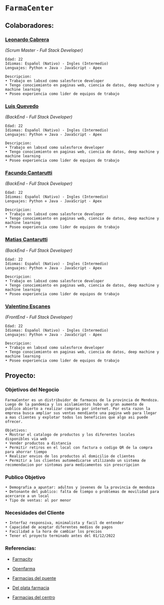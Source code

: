 # **`FarmaCenter`**


##  **Colaboradores:**
### **[Leonardo Cabrera](https://github.com/leocabrera23 )**
*(Scrum Master - Full Stack Developer)*

	Edad: 22
	Idiomas: Español (Nativo) - Ingles (Intermedio)
	Lenguajes: Python ⋄ Java - JavaScript - Apex

	Descripcion:
	• Trabajo en labsxd como salesforce developer
	• Tengo conociemiento en paginas web, ciencia de datos, deep machine y machine learning
	• Poseo experiencia como lider de equipos de trabajo



### **[Luis Quevedo]()**
*(BackEnd - Full Stack Developer)*
	
	Edad: 22
	Idiomas: Español (Nativo) - Ingles (Intermedio)
	Lenguajes: Python ⋄ Java - JavaScript - Apex

	Descripcion:
	• Trabajo en labsxd como salesforce developer
	• Tengo conociemiento en paginas web, ciencia de datos, deep machine y machine learning
	• Poseo experiencia como lider de equipos de trabajo


### **[Facundo Cantarutti]()**
*(BackEnd - Full Stack Developer)*

	Edad: 22
	Idiomas: Español (Nativo) - Ingles (Intermedio)
	Lenguajes: Python ⋄ Java - JavaScript - Apex

	Descripcion:
	• Trabajo en labsxd como salesforce developer
	• Tengo conociemiento en paginas web, ciencia de datos, deep machine y machine learning
	• Poseo experiencia como lider de equipos de trabajo
	



### **[Matias Cantarutti]()**
*(BackEnd - Full Stack Developer)*

	Edad: 22
	Idiomas: Español (Nativo) - Ingles (Intermedio)
	Lenguajes: Python ⋄ Java - JavaScript - Apex

	Descripcion:
	• Trabajo en labsxd como salesforce developer
	• Tengo conociemiento en paginas web, ciencia de datos, deep machine y machine learning
	• Poseo experiencia como lider de equipos de trabajo


### **[Valentino Escanes]()**
*(FrontEnd - Full Stack Developer)*

	Edad: 22
	Idiomas: Español (Nativo) - Ingles (Intermedio)
	Lenguajes: Python ⋄ Java - JavaScript - Apex

	Descripcion:
	• Trabajo en labsxd como salesforce developer
	• Tengo conociemiento en paginas web, ciencia de datos, deep machine y machine learning
	• Poseo experiencia como lider de equipos de trabajo


## **Proyecto:**
### **Objetivos del Negocio**
	FarmaCenter es un distribuidor de farmacos de la provincia de Mendoza. Luego de la pandemia y los aislamientos hubo un gran aumento de publico abierto a realizar compras por internet. Por esta razon la empresa busca ampliar sus ventas mendiante una pagina web para llegar a mas clientes y explotar todos los beneficios que algo asi puede ofrecer. 
	
	Objetivos: 
	• Mostrar el catalogo de productos y los diferentes locales disponibles via web
	• Vender productos a distancia
	• Permitir retiros en el local con factura o codigo QR de la compra para ahorrar tiempo
	• Realizar envios de los productos al domicilio de clientes
	• Permitir a los clientes automedicarse utilizando un sistema de recomendacion por sintomas para medicamentos sin prescripcion 
	
	
### **Publico Objetivo**
	• Demografia a apuntar: adultos y jovenes de la provincia de mendoza
	• Detonante del publico: falta de tiempo o problemas de movilidad para acercarce a un local
	• Tipo de ventas: al por menor

### **Necesidades del Cliente**
	• Interfaz responsiva, minimalista y facil de entender
	• Capacidad de aceptar diferentes medios de pagos
	• Facilidad a la hora de cambiar los precios
	• Tener el proyecto terminado antes del 01/12/2022

### **Referencias:**


- <a href="https://www.farmacity.com">Farmacity</a>


- <a href="https://www.openfarma.com.ar">Openfarma</a>


- <a href="https://www.farmaciadelpuente.com.ar">Farmacias del puente</a>


- <a href="https://www.farmaciasdelplata.com">Del plata farmacia</a>


- <a href="https://farmaciasdelcentro.com">Farmacias del centro</a>

